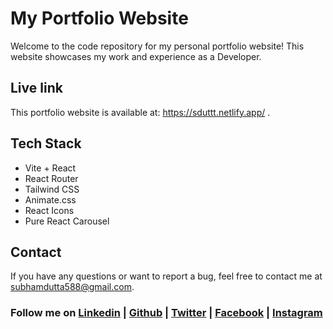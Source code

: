 # My Portfolio Website

Welcome to the code repository for my personal portfolio website! This website showcases my work and experience as a Developer.

## Live link

This portfolio website is available at: https://sduttt.netlify.app/ .

## Tech Stack

- Vite + React
- React Router
- Tailwind CSS
- Animate.css
- React Icons
- Pure React Carousel

## Contact

If you have any questions or want to report a bug, feel free to contact me at [subhamdutta588@gmail.com](mailto:subhamdutta588@gmail.com).

### Follow me on [Linkedin](https://www.linkedin.com/in/subham-dutta-8670b8178/) | [Github](https://github.com/Sduttt) | [Twitter](https://twitter.com/Subhamd88404337) | [Facebook](https://www.facebook.com/profile.php?id=100073951804006) | [Instagram](https://www.instagram.com/its_subham_dutta/)